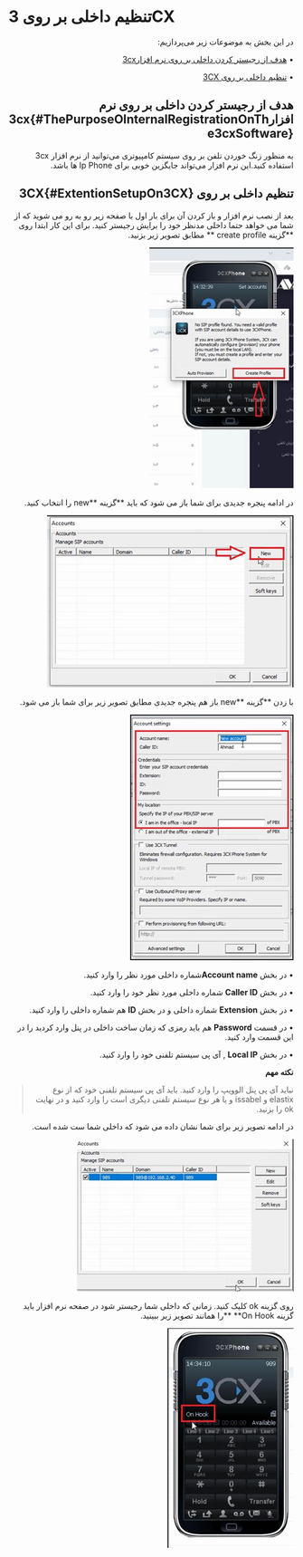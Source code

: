 # تنظیم داخلی بر روی 3CX 

<div dir="rtl">

در این بخش به موضوعات زیر می‌پردازیم:

•	[هدف از رجیستر کردن داخلی بر روی نرم افزار3cx](#ThePurposeOInternalRegistrationOnThe3cxSoftware)

•	[تنظیم داخلی بر روی 3CX](#ExtentionSetupOn3CX)

## هدف از رجیستر کردن داخلی بر روی نرم افزار3cx{#ThePurposeOInternalRegistrationOnThe3cxSoftware}

به منظور زنگ خوردن تلفن بر روی سیستم کامپیوتری می‌توانید از نرم افزار 3cx استفاده کنید.این نرم افزار می‌تواند جایگزین خوبی برای Ip Phone ها باشد.

## تنظیم داخلی بر روی 3CX{#ExtentionSetupOn3CX}

بعد از نصب نرم افزار و باز کردن آن برای بار اول با صفحه زیر رو به رو می شوید که از شما می خواهد حتما داخلی مدنظر خود را برایش رجیستر کنید. برای این کار ابتدا روی **گزینه create profile ** مطابق تصویر زیر بزنید.

![تصویر کانفیگ نرم افزار](./Images/setup.jpg)

در ادامه پنجره جدیدی برای شما باز می شود که باید **گزینه  **new را انتخاب کنید.

![تصویر کانفیگ نرم افزار](./Images/configur.jpg)

با زدن **گزینه **new باز هم پنجره جدیدی مطابق تصویر زیر برای شما باز می شود.

![تصویر کانفیگ نرم افزار](./Images/configur1.jpg)

•	در بخش **Account name**شماره داخلی مورد نظر را وارد کنید. 

•	در بخش **Caller ID**  شماره داخلی مورد نظر خود را وارد کنید. 

•	در بخش  **Extension** شماره داخلی و در بخش **ID** هم شماره داخلی را وارد کنید.

•	در قسمت **Password** هم باید رمزی که زمان ساخت داخلی در پنل وارد کردید را در این قسمت وارد کنید. 

•	در بخش **Local IP** , آی پی سیستم تلفنی خود را وارد کنید.

**نکته مهم** 
 >نباید آی پی پنل الوویپ را وارد کنید. باید آی پی سیستم تلفنی خود که از نوع elastix و issabel و یا هر نوع سیستم تلفنی دیگری است را وارد کنید و در نهایت ok را بزنید.

در ادامه تصویر زیر برای شما نشان داده می شود که داخلی شما ست شده است.


![تصویر کانفیگ نرم افزار](./Images/configur2.jpg)

روی گزینه ok کلیک کنید. زمانی که داخلی شما رجیستر شود در صفحه نرم افزار باید گزینه On Hook**  **را همانند تصویر زیر ببینید.

![تصویر کانفیگ نرم افزار](./Images/configur3.jpg)
</div>
